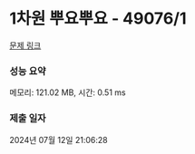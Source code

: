 # 1차원 뿌요뿌요 - 49076/1 

[문제 링크](https://level.goorm.io/exam/49076/1%EC%B0%A8%EC%9B%90-%EB%BF%8C%EC%9A%94%EB%BF%8C%EC%9A%94/quiz/1) 

### 성능 요약

메모리: 121.02 MB, 시간: 0.51 ms

### 제출 일자

2024년 07월 12일 21:06:28

